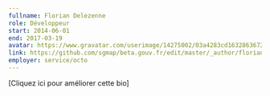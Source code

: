 ```yaml
---
fullname: Florian Delezenne
role: Développeur
start: 2014-06-01
end: 2017-03-19
avatar: https://www.gravatar.com/userimage/14275002/03a4283cd1632863672a3e249abdb8cb.png?size=512
link: https://github.com/sgmap/beta.gouv.fr/edit/master/_author/florian.md
employer: service/octo
---
```


[Cliquez ici pour améliorer cette bio]
